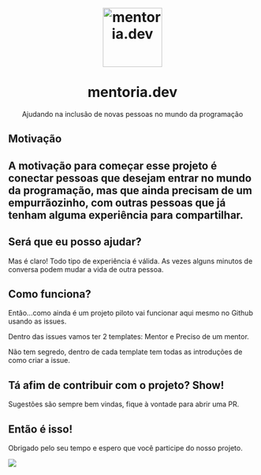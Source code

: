 <h1 align="center">
<br>
  <img src="https://i.imgur.com/pjyaTQU.png" alt="mentoria.dev" width="120">
<br>
<br>
mentoria.dev
</h1>

<p align="center">Ajudando na inclusão de novas pessoas no mundo da programação</p>

<h2>Motivação<h2>
<p>A motivação para começar esse projeto é conectar pessoas que desejam entrar no mundo da programação, mas que ainda precisam de um empurrãozinho, com outras pessoas que já tenham alguma experiência para compartilhar.</p>

<h2>Será que eu posso ajudar?</h2>
<p>Mas é claro! Todo tipo de experiência é válida. As vezes alguns minutos de conversa podem mudar a vida de outra pessoa.</p>

<h2>Como funciona?</h2>
<p>Então...como ainda é um projeto piloto vai funcionar aqui mesmo no Github usando as issues.</p>
<p>Dentro das issues vamos ter 2 templates: Mentor e Preciso de um mentor.</p>
<p>Não tem segredo, dentro de cada template tem todas as introduções de como criar a issue.</p>

<h2>Tá afim de contribuir com o projeto? Show!</h2>
<p>Sugestões são sempre bem vindas, fique à vontade para abrir uma PR.</p>

<h2>Então é isso!</h2>
<p>Obrigado pelo seu tempo e espero que você participe do nosso projeto.</p>

<img src="https://media.giphy.com/media/kDAqPTNBRfNSxmHLzy/giphy.gif" />
